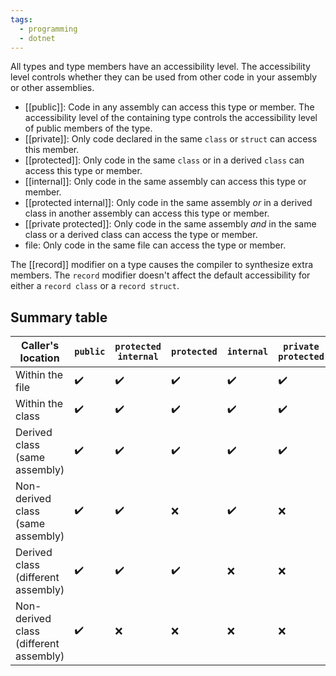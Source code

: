 ```yaml
---
tags:
  - programming
  - dotnet
---
```

All types and type members have an accessibility level. The accessibility level controls whether they can be used from other code in your assembly or other assemblies. 

- [[public]]: Code in any assembly can access this type or member. The accessibility level of the containing type controls the accessibility level of public members of the type.
- [[private]]: Only code declared in the same `class` or `struct` can access this member.
- [[protected]]: Only code in the same `class` or in a derived `class` can access this type or member.
- [[internal]]: Only code in the same assembly can access this type or member.
- [[protected internal]]: Only code in the same assembly _or_ in a derived class in another assembly can access this type or member.
- [[private protected]]: Only code in the same assembly _and_ in the same class or a derived class can access the type or member.
- file: Only code in the same file can access the type or member.

The [[record]] modifier on a type causes the compiler to synthesize extra members. The `record` modifier doesn't affect the default accessibility for either a `record class` or a `record struct`.
## Summary table

| Caller's location                      | `public` | `protected internal` | `protected` | `internal` | `private protected` | `private` | `file` |
| -------------------------------------- | -------- | -------------------- | ----------- | ---------- | ------------------- | --------- | ------ |
| Within the file                        | ✔️️      | ✔️                   | ✔️          | ✔️         | ✔️                  | ✔️        | ✔️     |
| Within the class                       | ✔️️      | ✔️                   | ✔️          | ✔️         | ✔️                  | ✔️        | ❌      |
| Derived class (same assembly)          | ✔️       | ✔️                   | ✔️          | ✔️         | ✔️                  | ❌         | ❌      |
| Non-derived class (same assembly)      | ✔️       | ✔️                   | ❌           | ✔️         | ❌                   | ❌         | ❌      |
| Derived class (different assembly)     | ✔️       | ✔️                   | ✔️          | ❌          | ❌                   | ❌         | ❌      |
| Non-derived class (different assembly) | ✔️       | ❌                    | ❌           | ❌          | ❌                   | ❌         | ❌      |
